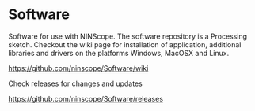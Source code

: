 # Software
Software for use with NINScope. The software repository is a Processing sketch.
Checkout the wiki page for installation of application, additional libraries and drivers on the platforms Windows, MacOSX and Linux.

https://github.com/ninscope/Software/wiki

Check releases for changes and updates

https://github.com/ninscope/Software/releases
